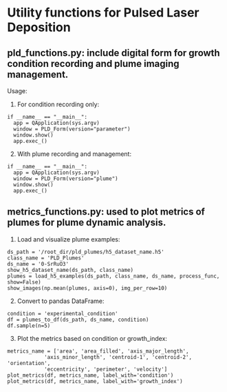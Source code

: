 # Utility functions for Pulsed Laser Deposition

## pld_functions.py: include digital form for growth condition recording and plume imaging management.

Usage: 

  1. For condition recording only: 
    
    if __name__ == "__main__":
      app = QApplication(sys.argv)
      window = PLD_Form(version="parameter")
      window.show()
      app.exec_()

  2. With plume recording and management: 
  
    if __name__ == "__main__":
      app = QApplication(sys.argv)
      window = PLD_Form(version="plume")
      window.show()
      app.exec_()
         
## metrics_functions.py: used to plot metrics of plumes for plume dynamic analysis.

  1. Load and visualize plume examples: 
  
    ds_path = '/root_dir/pld_plumes/h5_dataset_name.h5'
    class_name = 'PLD_Plumes'
    ds_name = '0-SrRuO3'
    show_h5_dataset_name(ds_path, class_name)
    plumes = load_h5_examples(ds_path, class_name, ds_name, process_func, show=False)
    show_images(np.mean(plumes, axis=0), img_per_row=10)

  2. Convert to pandas DataFrame: 

    condition = 'experimental_condition'
    df = plumes_to_df(ds_path, ds_name, condition)
    df.sample(n=5)

  3. Plot the metrics based on condition or growth_index: 
  
    metrics_name = ['area', 'area_filled', 'axis_major_length', 
                'axis_minor_length', 'centroid-1', 'centroid-2', 'orientation', 
                'eccentricity', 'perimeter', 'velocity'] 
    plot_metrics(df, metrics_name, label_with='condition')
    plot_metrics(df, metrics_name, label_with='growth_index')    
